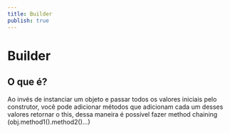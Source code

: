 ```yaml
---
title: Builder
publish: true
---
```


# Builder
## O que é?
Ao invés de instanciar um objeto e passar todos os valores iniciais pelo construtor, você pode adicionar métodos que adicionam cada um desses valores retornar o this, dessa maneira é possível fazer method chaining (obj.method1().method2()...)